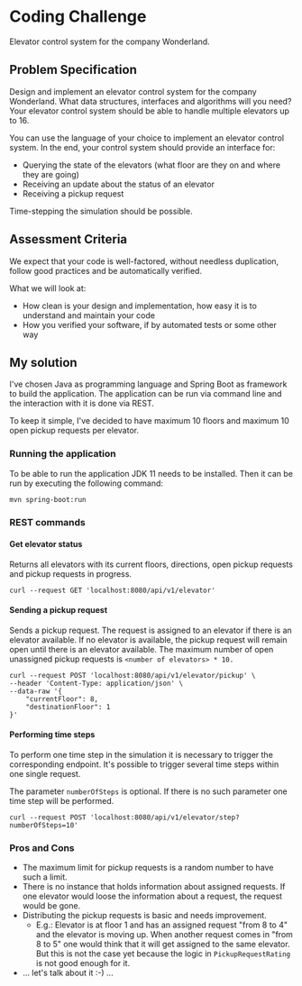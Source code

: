 # Coding Challenge

Elevator control system for the company Wonderland.

## Problem Specification

Design and implement an elevator control system for the company Wonderland.
What data structures, interfaces and algorithms will you need?
Your elevator control system should be able to handle multiple elevators up to 16.

You can use the language of your choice to implement an elevator control system.
In the end, your control system should provide an interface for:

- Querying the state of the elevators (what floor are they on and where they are going)
- Receiving an update about the status of an elevator
- Receiving a pickup request

Time-stepping the simulation should be possible.

## Assessment Criteria

We expect that your code is well-factored, without needless
duplication, follow good practices and be automatically verified.

What we will look at:
- How clean is your design and implementation, how easy it is to
understand and maintain your code
- How you verified your software, if by automated tests or some
other way

## My solution

I've chosen Java as programming language and Spring Boot as framework to build
the application. The application can be run via command line and the
interaction with it is done via REST. 

To keep it simple, I've decided to have maximum 10 floors and maximum 10 open
pickup requests per elevator.

### Running the application

To be able to run the application JDK 11 needs to be installed. Then it can be
run by executing the following command:

```bash
mvn spring-boot:run
```

### REST commands

#### Get elevator status

Returns all elevators with its current floors, directions, open pickup requests
and pickup requests in progress. 

```curl
curl --request GET 'localhost:8080/api/v1/elevator'
```

#### Sending a pickup request

Sends a pickup request. The request is assigned to an elevator if there is an
elevator available. If no elevator is available, the pickup request will remain
open until there is an elevator available. The maximum number of open
unassigned pickup requests is `<number of elevators> * 10.`

```curl
curl --request POST 'localhost:8080/api/v1/elevator/pickup' \
--header 'Content-Type: application/json' \
--data-raw '{
    "currentFloor": 8,
    "destinationFloor": 1
}'
```


#### Performing time steps

To perform one time step in the simulation it is necessary to trigger the
corresponding endpoint. It's possible to trigger several time steps within
one single request.

The parameter `numberOfSteps` is optional. If there is no such parameter one
time step will be performed.

```curl
curl --request POST 'localhost:8080/api/v1/elevator/step?numberOfSteps=10'
```

### Pros and Cons

- The maximum limit for pickup requests is a random number to have such a
  limit. 
- There is no instance that holds information about assigned requests. If one
  elevator would loose the information about a request, the request would be
  gone.
- Distributing the pickup requests is basic and needs improvement.
  - E.g.: Elevator is at floor 1 and has an assigned request "from 8 to 4" and
    the elevator is moving up. When another request comes in "from 8 to 5" one
    would think that it will get assigned to the same elevator. But this is
    not the case yet because the logic in `PickupRequestRating` is not good
    enough for it.
- ... let's talk about it :-) ...